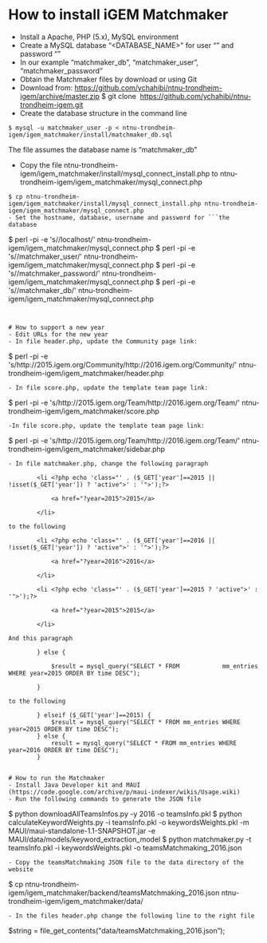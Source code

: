 ﻿# How to install iGEM Matchmaker

- Install a Apache, PHP (5.x), MySQL environment
- Create a MySQL database “<DATABASE_NAME>" for user “<USERNAME>” and password “<PASSWORD>”
- In our example “matchmaker_db”, “matchmaker_user”, “matchmaker_password”
- Obtain the Matchmaker files by download or using Git 
- Download from: https://github.com/ychahibi/ntnu-trondheim-igem/archive/master.zip
$ git clone  https://github.com/ychahibi/ntnu-trondheim-igem.git
- Create the database structure in the command line
```
$ mysql -u matchmaker_user -p < ntnu-trondheim-igem/igem_matchmaker/install/matchmaker_db.sql
```
The file assumes the database name is “matchmaker_db"
- Copy the file ntnu-trondheim-igem/igem_matchmaker/install/mysql_connect_install.php to ntnu-trondheim-igem/igem_matchmaker/mysql_connect.php 
```
$ cp ntnu-trondheim-igem/igem_matchmaker/install/mysql_connect_install.php ntnu-trondheim-igem/igem_matchmaker/mysql_connect.php
- Set the hostname, database, username and password for ```the database
```
$ perl -pi -e 's/<HOSTNAME>/localhost/' ntnu-trondheim-igem/igem_matchmaker/mysql_connect.php
$ perl -pi -e 's/<USERNAME>/matchmaker_user/' ntnu-trondheim-igem/igem_matchmaker/mysql_connect.php
$ perl -pi -e 's/<PASSWORD>/matchmaker_password/' ntnu-trondheim-igem/igem_matchmaker/mysql_connect.php
$ perl -pi -e 's/<DATABASE>/matchmaker_db/' ntnu-trondheim-igem/igem_matchmaker/mysql_connect.php
```


# How to support a new year
- Edit URLs for the new year
- In file header.php, update the Community page link: 
```
$ perl -pi -e 's/http:\/\/2015.igem.org\/Community/http:\/\/2016.igem.org\/Community/' ntnu-trondheim-igem/igem_matchmaker/header.php
```
- In file score.php, update the template team page link: 
```
$ perl -pi -e 's/http:\/\/2015.igem.org\/Team/http:\/\/2016.igem.org\/Team/' ntnu-trondheim-igem/igem_matchmaker/score.php
```
-In file score.php, update the template team page link: 
```
$ perl -pi -e 's/http:\/\/2015.igem.org\/Team/http:\/\/2016.igem.org\/Team/' ntnu-trondheim-igem/igem_matchmaker/sidebar.php
```
- In file matchmaker.php, change the following paragraph

```
			<li <?php echo 'class="' . ($_GET['year']==2015 || !isset($_GET['year']) ? 'active">' : '">');?>

				<a href="?year=2015">2015</a>

			</li>
```
to the following
```
			<li <?php echo 'class="' . ($_GET['year']==2016 || !isset($_GET['year']) ? 'active">' : '">');?>

				<a href="?year=2016">2016</a>

			</li>

			<li <?php echo 'class="' . ($_GET['year']==2015 ? 'active">' : '">');?>

				<a href="?year=2015">2015</a>

			</li>
```
And this paragraph
```
			} else {

				$result = mysql_query("SELECT * FROM 			mm_entries WHERE year=2015 ORDER BY time DESC");

			}
```
to the following
```
			} elseif ($_GET['year']==2015) {
				$result = mysql_query("SELECT * FROM mm_entries WHERE year=2015 ORDER BY time DESC");
			} else {
				result = mysql_query("SELECT * FROM mm_entries WHERE year=2016 ORDER BY time DESC");
			}
```

# How to run the Matchmaker
- Install Java Developer kit and MAUI (https://code.google.com/archive/p/maui-indexer/wikis/Usage.wiki)
- Run the following commands to generate the JSON file
```
$ python downloadAllTeamsInfos.py -y 2016 -o teamsInfo.pkl
$ python calculateKeywordWeights.py -i teamsInfo.pkl -o keywordsWeights.pkl -m MAUI/maui-standalone-1.1-SNAPSHOT.jar -e MAUI/data/models/keyword_extraction_model
$ python matchmaker.py -t teamsInfo.pkl -i keywordsWeights.pkl -o teamsMatchmaking_2016.json
```
- Copy the teamsMatchmaking JSON file to the data directory of the website
```
$ cp ntnu-trondheim-igem/igem_matchmaker/backend/teamsMatchmaking_2016.json ntnu-trondheim-igem/igem_matchmaker/data/
```
- In the files header.php change the following line to the right file 
```
$string = file_get_contents("data/teamsMatchmaking_2016.json”);
```

